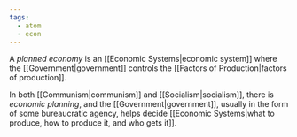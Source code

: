 ```yaml
---
tags:
  - atom
  - econ
---
```

A *planned economy* is an [[Economic Systems|economic system]] where the [[Government|government]] controls the [[Factors of Production|factors of production]].

In both [[Communism|communism]] and [[Socialism|socialism]], there is *economic planning*, and the [[Government|government]], usually in the form of some bureaucratic agency, helps decide [[Economic Systems|what to produce, how to produce it, and who gets it]].
